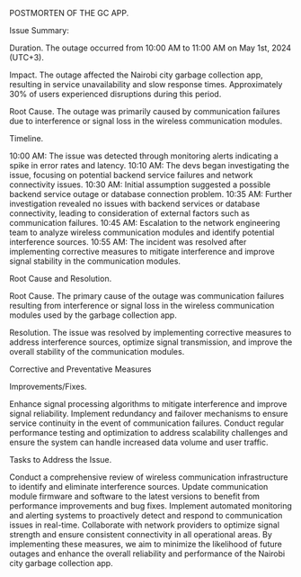 POSTMORTEN OF THE GC APP.

Issue Summary:

Duration.
The outage occurred from 10:00 AM to 11:00 AM on May 1st, 2024 (UTC+3).

Impact.
The outage affected the Nairobi city garbage collection app, resulting in service unavailability and slow response times. Approximately 30% of users experienced disruptions during this period.

Root Cause.
The outage was primarily caused by communication failures due to interference or signal loss in the wireless communication modules.

Timeline.

10:00 AM: The issue was detected through monitoring alerts indicating a spike in error rates and latency.
10:10 AM: The devs began investigating the issue, focusing on potential backend service failures and network connectivity issues.
10:30 AM: Initial assumption suggested a possible backend service outage or database connection problem.
10:35 AM: Further investigation revealed no issues with backend services or database connectivity, leading to consideration of external factors such as communication failures.
10:45 AM: Escalation to the network engineering team to analyze wireless communication modules and identify potential interference sources.
10:55 AM: The incident was resolved after implementing corrective measures to mitigate interference and improve signal stability in the communication modules.

Root Cause and Resolution.

Root Cause.
The primary cause of the outage was communication failures resulting from interference or signal loss in the wireless communication modules used by the garbage collection app.

Resolution.
The issue was resolved by implementing corrective measures to address interference sources, optimize signal transmission, and improve the overall stability of the communication modules.

Corrective and Preventative Measures

Improvements/Fixes.

Enhance signal processing algorithms to mitigate interference and improve signal reliability.
Implement redundancy and failover mechanisms to ensure service continuity in the event of communication failures.
Conduct regular performance testing and optimization to address scalability challenges and ensure the system can handle increased data volume and user traffic.

Tasks to Address the Issue.

Conduct a comprehensive review of wireless communication infrastructure to identify and eliminate interference sources.
Update communication module firmware and software to the latest versions to benefit from performance improvements and bug fixes.
Implement automated monitoring and alerting systems to proactively detect and respond to communication issues in real-time.
Collaborate with network providers to optimize signal strength and ensure consistent connectivity in all operational areas.
By implementing these measures, we aim to minimize the likelihood of future outages and enhance the overall reliability and performance of the Nairobi city garbage collection app.
